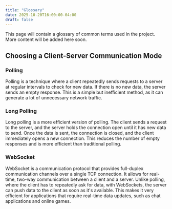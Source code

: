 ```yaml
---
title: "Glossary"
date: 2025-10-20T16:00:00-04:00
draft: false
---
```


This page will contain a glossary of common terms used in the project. More content will be added here soon.

## Choosing a Client-Server Communication Mode

### Polling

Polling is a technique where a client repeatedly sends requests to a server at regular intervals to check for new data. If there is no new data, the server sends an empty response. This is a simple but inefficient method, as it can generate a lot of unnecessary network traffic.

### Long Polling

Long polling is a more efficient version of polling. The client sends a request to the server, and the server holds the connection open until it has new data to send. Once the data is sent, the connection is closed, and the client immediately opens a new connection. This reduces the number of empty responses and is more efficient than traditional polling.

### WebSocket

WebSocket is a communication protocol that provides full-duplex communication channels over a single TCP connection. It allows for real-time, two-way communication between a client and a server. Unlike polling, where the client has to repeatedly ask for data, with WebSockets, the server can push data to the client as soon as it's available. This makes it very efficient for applications that require real-time data updates, such as chat applications and online games.